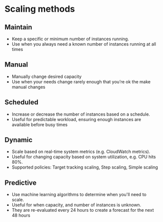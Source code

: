 # Scaling methods

## Maintain
- Keep a specific or minimum number of instances running.
- Use when you always need a known number of instances running at all times

## Manual
- Manually change desired capacity
- Use when your needs change rarely enough that you’re ok the make manual changes

## Scheduled
- Increase or decrease the number of instances based on a schedule.
- Useful for predictable workload, ensuring enough instances are available before busy times

## Dynamic
- Scale based on real-time system metrics (e.g. CloudWatch metrics).
- Useful for changing capacity based on system utilization, e.g. CPU hits 80%.
- Supported policies: Target tracking scaling, Step scaling, Simple scaling

## Predictive
- Use machine learning algorithms to determine when you'll need to scale.
- Useful for when capacity, and number of instances is unknown.
- They are re-evaluated every 24 hours to create a forecast for the next 48 hours
